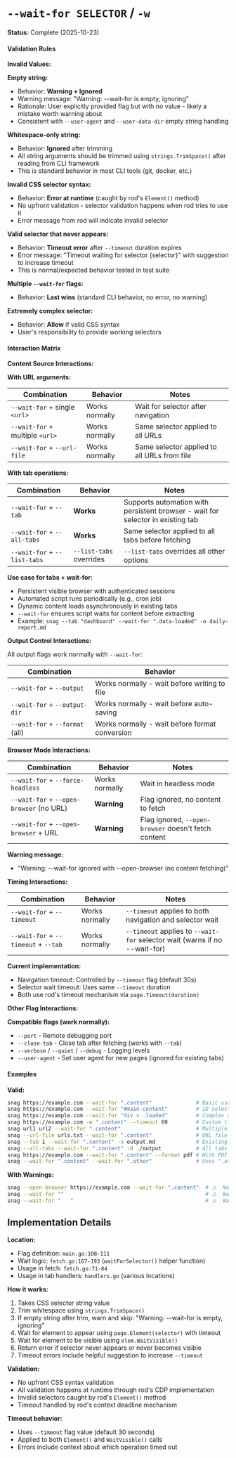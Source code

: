 # `--wait-for SELECTOR` / `-w`

**Status:** Complete (2025-10-23)

#### Validation Rules

**Invalid Values:**

**Empty string:**

- Behavior: **Warning + Ignored**
- Warning message: "Warning: --wait-for is empty, ignoring"
- Rationale: User explicitly provided flag but with no value - likely a mistake worth warning about
- Consistent with `--user-agent` and `--user-data-dir` empty string handling

**Whitespace-only string:**

- Behavior: **Ignored** after trimming
- All string arguments should be trimmed using `strings.TrimSpace()` after reading from CLI framework
- This is standard behavior in most CLI tools (git, docker, etc.)

**Invalid CSS selector syntax:**

- Behavior: **Error at runtime** (caught by rod's `Element()` method)
- No upfront validation - selector validation happens when rod tries to use it
- Error message from rod will indicate invalid selector

**Valid selector that never appears:**

- Behavior: **Timeout error** after `--timeout` duration expires
- Error message: "Timeout waiting for selector {selector}" with suggestion to increase timeout
- This is normal/expected behavior tested in test suite

**Multiple `--wait-for` flags:**

- Behavior: **Last wins** (standard CLI behavior, no error, no warning)

**Extremely complex selector:**

- Behavior: **Allow** if valid CSS syntax
- User's responsibility to provide working selectors

#### Interaction Matrix

**Content Source Interactions:**

**With URL arguments:**

| Combination                     | Behavior       | Notes                                       |
| ------------------------------- | -------------- | ------------------------------------------- |
| `--wait-for` + single `<url>`   | Works normally | Wait for selector after navigation          |
| `--wait-for` + multiple `<url>` | Works normally | Same selector applied to all URLs           |
| `--wait-for` + `--url-file`     | Works normally | Same selector applied to all URLs from file |

**With tab operations:**

| Combination                  | Behavior                | Notes                                                                           |
| ---------------------------- | ----------------------- | ------------------------------------------------------------------------------- |
| `--wait-for` + `--tab`       | **Works**               | Supports automation with persistent browser - wait for selector in existing tab |
| `--wait-for` + `--all-tabs`  | **Works**               | Same selector applied to all tabs before fetching                               |
| `--wait-for` + `--list-tabs` | `--list-tabs` overrides | `--list-tabs` overrides all other options                                       |

**Use case for tabs + wait-for:**

- Persistent visible browser with authenticated sessions
- Automated script runs periodically (e.g., cron job)
- Dynamic content loads asynchronously in existing tabs
- `--wait-for` ensures script waits for content before extracting
- Example: `snag --tab "dashboard" --wait-for ".data-loaded" -o daily-report.md`

**Output Control Interactions:**

All output flags work normally with `--wait-for`:

| Combination                     | Behavior                                       |
| ------------------------------- | ---------------------------------------------- |
| `--wait-for` + `--output`       | Works normally - wait before writing to file   |
| `--wait-for` + `--output-dir`   | Works normally - wait before auto-saving       |
| `--wait-for` + `--format` (all) | Works normally - wait before format conversion |

**Browser Mode Interactions:**

| Combination                              | Behavior       | Notes                                                |
| ---------------------------------------- | -------------- | ---------------------------------------------------- |
| `--wait-for` + `--force-headless`        | Works normally | Wait in headless mode                                |
| `--wait-for` + `--open-browser` (no URL) | **Warning**    | Flag ignored, no content to fetch                    |
| `--wait-for` + `--open-browser` + URL    | **Warning**    | Flag ignored, `--open-browser` doesn't fetch content |

**Warning message:**

- "Warning: --wait-for ignored with --open-browser (no content fetching)"

**Timing Interactions:**

| Combination                          | Behavior       | Notes                                                                      |
| ------------------------------------ | -------------- | -------------------------------------------------------------------------- |
| `--wait-for` + `--timeout`           | Works normally | `--timeout` applies to both navigation and selector wait                   |
| `--wait-for` + `--timeout` + `--tab` | Works normally | `--timeout` applies to `--wait-for` selector wait (warns if no --wait-for) |

**Current implementation:**

- Navigation timeout: Controlled by `--timeout` flag (default 30s)
- Selector wait timeout: Uses same `--timeout` duration
- Both use rod's timeout mechanism via `page.Timeout(duration)`

**Other Flag Interactions:**

**Compatible flags (work normally):**

- `--port` - Remote debugging port
- `--close-tab` - Close tab after fetching (works with `--tab`)
- `--verbose` / `--quiet` / `--debug` - Logging levels
- `--user-agent` - Set user agent for new pages (ignored for existing tabs)

#### Examples

**Valid:**

```bash
snag https://example.com --wait-for ".content"              # Basic usage
snag https://example.com --wait-for "#main-content"         # ID selector
snag https://example.com --wait-for "div > .loaded"         # Complex selector
snag https://example.com -w ".content" --timeout 60         # Custom timeout
snag url1 url2 --wait-for ".content"                        # Multiple URLs
snag --url-file urls.txt --wait-for ".content"              # URL file
snag --tab 1 --wait-for ".content" -o output.md             # Existing tab (automation)
snag --all-tabs --wait-for ".content" -d ./output           # All tabs
snag https://example.com --wait-for ".content" --format pdf # With PDF output
snag --wait-for ".content" --wait-for ".other"              # Uses ".other" (last wins)
```

**With Warnings:**

```bash
snag --open-browser https://example.com --wait-for ".content"  # ⚠️  No effect (no fetch)
snag --wait-for ""                                             # ⚠️  Warning: empty
snag --wait-for "   "                                          # ⚠️  Warning: empty (after trim)
```

## Implementation Details

**Location:**

- Flag definition: `main.go:108-111`
- Wait logic: `fetch.go:167-193` (`waitForSelector()` helper function)
- Usage in fetch: `fetch.go:71-84`
- Usage in tab handlers: `handlers.go` (various locations)

**How it works:**

1. Takes CSS selector string value
2. Trim whitespace using `strings.TrimSpace()`
3. If empty string after trim, warn and skip: "Warning: --wait-for is empty, ignoring"
4. Wait for element to appear using `page.Element(selector)` with timeout
5. Wait for element to be visible using `elem.WaitVisible()`
6. Return error if selector never appears or never becomes visible
7. Timeout errors include helpful suggestion to increase `--timeout`

**Validation:**

- No upfront CSS syntax validation
- All validation happens at runtime through rod's CDP implementation
- Invalid selectors caught by rod's `Element()` method
- Timeout handled by rod's context deadline mechanism

**Timeout behavior:**

- Uses `--timeout` flag value (default 30 seconds)
- Applied to both `Element()` and `WaitVisible()` calls
- Errors include context about which operation timed out
